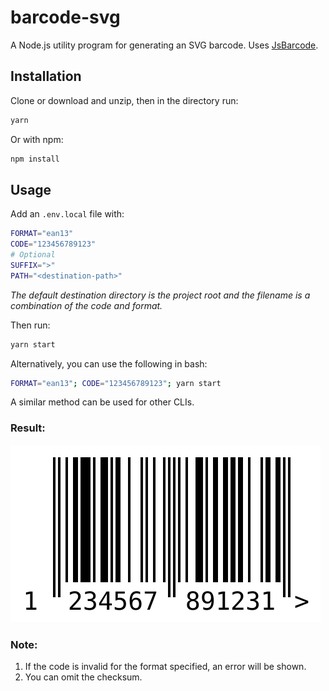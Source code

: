 # barcode-svg

A Node.js utility program for generating an SVG barcode. Uses [JsBarcode](https://github.com/lindell/JsBarcode).

## Installation

Clone or download and unzip, then in the directory run:

```bash
yarn
```

Or with npm:

```bash
npm install
```

## Usage

Add an `.env.local` file with:

```bash
FORMAT="ean13"
CODE="123456789123"
# Optional
SUFFIX=">"
PATH="<destination-path>"
```

*The default destination directory is the project root and the filename is a combination of the code and format.*

Then run:

```bash
yarn start
```

Alternatively, you can use the following in bash:

```bash
FORMAT="ean13"; CODE="123456789123"; yarn start
```

A similar method can be used for other CLIs.

### Result:

![Result SVG](./examples/123456789123-ean13.svg)

### Note:

1. If the code is invalid for the format specified, an error will be shown.
2. You can omit the checksum.
